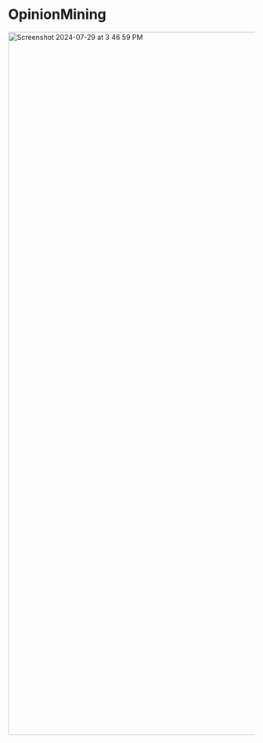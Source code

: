 # OpinionMining

<img width="1434" alt="Screenshot 2024-07-29 at 3 46 59 PM" src="https://github.com/user-attachments/assets/2ea93191-1b45-4ea6-a43e-52e22626bbda">

